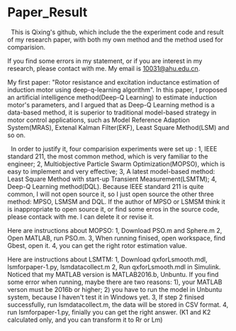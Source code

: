 # Paper_Result
  
  
   This is Qixing's github, which include the the experiment code and result of my research paper, with both my own method and the
method used for comparision.
  
   
  If you find some errors in my statement, or if you are interest in my research, please contact with me. My email is 10031@ahu.edu.cn.
 
   
   My first paper: "Rotor resistance and excitation inductance estimation of induction motor using deep-q-learning algorithm". In this paper, I proposed an artificial intelligence method(Deep-Q Learning) to estimate induction motor's parameters, and I argued that as Deep-Q Learning method is a data-based method, it is superior to traditional model-based strategy in motor control applications, such as Model Reference Adaption System(MRAS), Extenal Kalman Filter(EKF), Least Square Method(LSM) and so on.
  
   
   In order to justify it, four comparision experiments were set up : 1, IEEE standard 211, the most common method, which is very familiar to the engineer; 2, Multiobjective Particle Swarm Optimization(MOPSO), which is easy to implement and very effective; 3, A latest model-based method: Least Square Method with start-up Transient Measurement(LSMTM); 4, Deep-Q Learning method(DQL). Because IEEE standard 211 is quite common, I will not open source it, so I just open source the other three method: MPSO, LSMSM and DQL. If the author of MPSO or LSMSM think it is inappropriate to open source it, or find some erros in the  source code, please contack with me. I can delete it or revise it.
   
   Here are  instructions about MOPSO:
   1, Download PSO.m and Sphere.m
   2, Open MATLAB, run PSO.m.
   3, When running finised, open workspace, find Gbest, open it.
   4, you can get the right rotor estimation value.
   
   Here are instructions about LSMTM:
   1, Download qxforLsmooth.mdl, lsmforpaper-1.py, lsmdatacollect.m
   2, Run qxforLsmooth.mdl in Simulink. Noticed that my MATLAB version is MATLAB2016.b, Unbuntu. If you find some error when running, maybe there are two reasons: 1), your MATLAB verson must be 2016b or higher; 2) you have to run the model in Unbuntu system, because I haven't test it in Windows yet.
   3, If step 2 finised successfully, run lsmdatacollect.m, the data will be stored in CSV format.
   4, run lsmforpaper-1.py, finially you can get the right answer. (K1 and K2 calculated only, and you can transform it to Rr or Lm)
   

